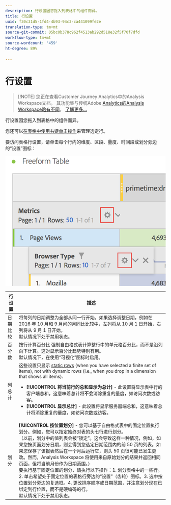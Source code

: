 ```yaml
---
description: 行设置因您拖入到表格中的组件而异。
title: 行设置
uuid: f30c31d5-1fd4-4b93-94c3-ca441099fe2e
translation-type: tm+mt
source-git-commit: 05bc0b378c962f4513ab292d518e32f5f70f7dfd
workflow-type: tm+mt
source-wordcount: '459'
ht-degree: 89%

---
```



# 行设置

>[!NOTE] 您正在查看Customer Journey Analytics中的Analysis Workspace文档。 其功能集与传统Adobe [Analytics的Analysis Workspace略有不同](https://docs.adobe.com/content/help/zh-Hans/analytics/analyze/analysis-workspace/home.html)。 [了解更多...](/help/getting-started/cja-aa.md)

行设置因您拖入到表格中的组件而异。

您还可以[在表格中使用右键单击操作](/help/analysis-workspace/visualizations/freeform-table.md)来管理选定行。

要访问表格行设置，请单击每个行内的维度、区段、量度、时间段或划分旁边的“设置”图标：

![](assets/row-settings.png)

| 行设置 | 描述 |
|--- |--- |
| 日期比较 | 将每列的日期调整为全部从同一行开始。如果选择调整日期，例如在 2016 年 10 月和 9 月间的月同比比较中，左列将从 10 月 1 日开始，右列将从 9 月 1 日开始。<br>默认情况下处于禁用状态。 |
| 百分数 | 按行计算百分比 强制自由格式表计算整行中的单元格百分比，而不是沿列向下计算。这对显示百分比趋势特别有用。<br>默认情况下，在使用“可视化”图标时启用。 |
| 列总计 | 这些设置只显示 [static rows](/help/analysis-workspace/build-workspace-project/column-row-settings/manual-vs-dynamic-rows.md) (when you have selected a finite set of items), not with dynamic rows (i.e., when you drop in a dimension that shows all items).<ul><li>**[!UICONTROL 将当前行的总和显示为总计]** - 此设置将显示表中行的客户端总和，这意味着总计将&#x200B;**不会**&#x200B;消除重复的量度，如访问次数或访客。</li><li>**[!UICONTROL 显示总计]** - 此设置将显示服务器端总和，这意味着总计将消除重复的量度，如访问次数或访客。</li></ul> |
| 划分 | **[!UICONTROL 按位置划分]** - 您可以基于自由格式表中的固定位置执行划分。例如，您可以指定始终对表的头七行进行划分。<br>（以前，划分中的值列表会被“锁定”。这会导致这样一种情况，例如，如果您按页面划分日期，则会得到您选定日期范围内的前 50 页的列表。如果您保存了该报表然后在一个月后运行它，则头 50 页很可能已发生更改。然而，Analysis Workspace 将使用来自原始划分的结果并返回相同页面，但将当前月份作为日期范围。）<br>要执行基于固定位置的划分，请执行以下操作：1. 划分表格中的一些行。2. 单击希望处于固定位置的表格行旁边的“设置”（齿轮）图标。3. 选中按位置划分旁边的复选框。4. 更改排序顺序或日期范围，并注意划分现在已绑定到行位置，而不是硬编码的行。<br>默认情况下处于禁用状态。 |